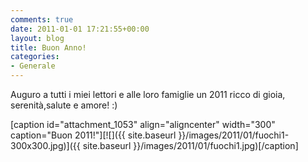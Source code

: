 ```yaml
---
comments: true
date: 2011-01-01 17:21:55+00:00
layout: blog
title: Buon Anno!
categories:
- Generale
---
```


Auguro a tutti i miei lettori e alle loro famiglie un 2011 ricco di gioia, serenità,salute e amore! :)

[caption id="attachment_1053" align="aligncenter" width="300" caption="Buon 2011!"][![]({{ site.baseurl }}/images/2011/01/fuochi1-300x300.jpg)]({{ site.baseurl }}/images/2011/01/fuochi1.jpg)[/caption]
